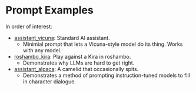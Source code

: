 # Prompt Examples

In order of interest:
- [assistant_vicuna](assistant_vicuna/): Standard AI assistant.
  - Minimial prompt that lets a Vicuna-style model do its thing. Works with any model.
- [roshambo_kira](roshambo_kira/): Play against a Kira in roshambo.
  - Demonstrates why LLMs are hard to get right.
- [assistant_alpaca](assistant_alpaca/): A camelid that occasionally spits.
  - Demonstrates a method of prompting instruction-tuned models to fill in character dialogue.

